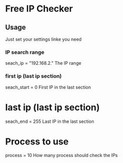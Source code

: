 # Free IP Checker

## Usage

Just set your settings linke you need

### IP search range
seach_ip = "192.168.2."
The IP range

### first ip (last ip section)
seach_start = 0
First IP in the last section
# last ip (last ip section)
seach_end = 255
Last IP in the last section
# Process to use
process = 10
How many process should check the IPs